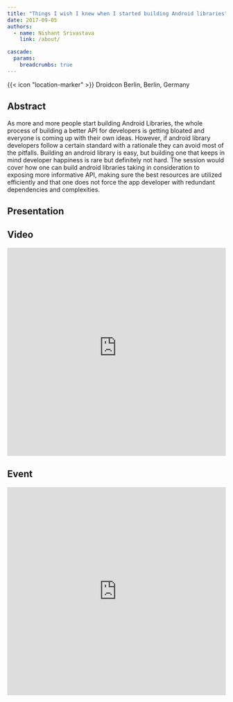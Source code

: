 ```yaml
---
title: "Things I wish I knew when I started building Android libraries"
date: 2017-09-05
authors:
  - name: Nishant Srivastava
    link: /about/

cascade:
  params:
    breadcrumbs: true
---
```


{{< icon "location-marker" >}} Droidcon Berlin, Berlin, Germany

<!--more-->

## Abstract

As more and more people start building Android Libraries, the whole process of building a better API for developers is getting bloated and everyone is coming up with their own ideas. However, if android library developers follow a certain standard with a rationale they can avoid most of the pitfalls. Building an android library is easy, but building one that keeps in mind developer happiness is rare but definitely not hard. The session would cover how one can build android libraries taking in consideration to exposing more informative API, making sure the best resources are utilized efficiently and that one does not force the app developer with redundant dependencies and complexities.

## Presentation

<script async class="speakerdeck-embed" data-id="339e131bc56c426bb6f247d81d1de282" data-ratio="1.77777777777778" src="//speakerdeck.com/assets/embed.js"></script>

## Video

<iframe width="100%" height="480" src="https://www.youtube-nocookie.com/embed/RAZEIrmtUPo" frameborder="0" allow="accelerometer; autoplay; encrypted-media; gyroscope; picture-in-picture" allowfullscreen></iframe>

## Event

<iframe src="https://web.archive.org/web/20180824191626/https://berlin2017.droidcon.cod.newthinking.net/sessions/things-i-wish-i-knew-when-i-started-building-android-sdklibraries" frameborder="0" width="100%" height="480" allowfullscreen="true" mozallowfullscreen="true" webkitallowfullscreen="true"></iframe>
